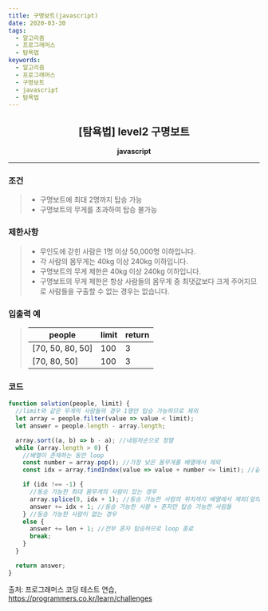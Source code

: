 ```yaml
---
title: 구명보트(javascript)
date: 2020-03-30
tags:
  - 알고리즘
  - 프로그래머스
  - 탐욕법
keywords:
  - 알고리즘
  - 프로그래머스
  - 구명보트
  - javascript
  - 탐욕법
---
```


## <center>[탐욕법] level2 구명보트</center>

**<center>javascript</center>**

---

### 조건

> - 구명보트에 최대 2명까지 탑승 가능
> - 구명보트의 무게를 초과하여 탑승 불가능

### 제한사항

> - 무인도에 갇힌 사람은 1명 이상 50,000명 이하입니다.
> - 각 사람의 몸무게는 40kg 이상 240kg 이하입니다.
> - 구명보트의 무게 제한은 40kg 이상 240kg 이하입니다.
> - 구명보트의 무게 제한은 항상 사람들의 몸무게 중 최댓값보다 크게 주어지므로 사람들을 구출할 수 없는 경우는 없습니다.

### 입출력 예

> | people           | limit | return |
> | ---------------- | ----- | ------ |
> | [70, 50, 80, 50] | 100   | 3      |
> | [70, 80, 50]     | 100   | 3      |

### 코드

```javascript
function solution(people, limit) {
  //limit와 같은 무게의 사람들의 경우 1명만 탑승 가능하므로 제외
  let array = people.filter(value => value < limit);
  let answer = people.length - array.length;

  array.sort((a, b) => b - a); //내림차순으로 정렬
  while (array.length > 0) {
    //배열이 존재하는 동안 loop
    const number = array.pop(); //가장 낮은 몸무게를 배열에서 제외
    const idx = array.findIndex(value => value + number <= limit); //같이 탑승 가능한 최대무게의 승객의 index를 탐색

    if (idx !== -1) {
      //동승 가능한 최대 몸무게의 사람이 있는 경우
      array.splice(0, idx + 1); //동승 가능한 사람의 위치까지 배열에서 제외(앞의 사람들은 혼자만 탑승 가능)
      answer += idx + 1; //동승 가능한 사람 + 혼자만 탑승 가능한 사람들
    } //동승 가능한 사람이 없는 경우
    else {
      answer += len + 1; //전부 혼자 탑승하므로 loop 종료
      break;
    }
  }

  return answer;
}
```

출처: 프로그래머스 코딩 테스트 연습, https://programmers.co.kr/learn/challenges
